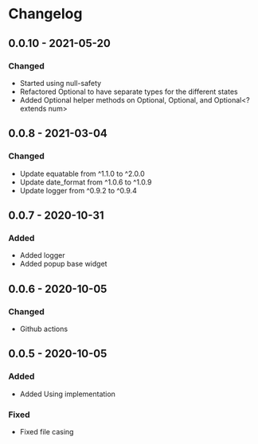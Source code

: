 # Changelog
## 0.0.10 - 2021-05-20
### Changed
- Started using null-safety
- Refactored Optional to have separate types for the different states
- Added Optional helper methods on Optional<String>, Optional<List>, and Optional<? extends num>

## 0.0.8 - 2021-03-04
### Changed
- Update equatable from ^1.1.0 to ^2.0.0
- Update date_format from ^1.0.6 to ^1.0.9
- Update logger from ^0.9.2 to ^0.9.4

## 0.0.7 - 2020-10-31
### Added
- Added logger
- Added popup base widget

## 0.0.6 - 2020-10-05
### Changed
- Github actions

## 0.0.5 - 2020-10-05
### Added
- Added Using implementation

### Fixed
- Fixed file casing
